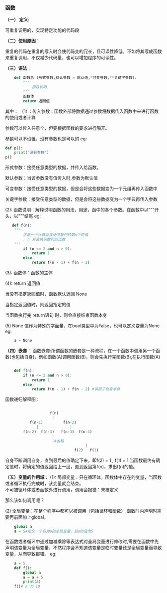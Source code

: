 ### 函数
**（一） 定义**:

可重复调用的，实现特定功能的代码段

**（二）使用原因**：

重复的代码在重复的写入时会使代码变的冗长，且可读性降低。不如将其写成函数来重复调用，不仅减少代码量，也可以增加程序的可读性。


**（三）语法**：
```python
    def 函数名 (形式参数,默认参数 = 默认值,*可变参数,**关键字参数):
        """
            函数说明
        """
        函数体
        return 返回值
```
其中：
（1）:
传入参数：函数外部将数据通过参数将数据传入函数中来进行函数的使用或者计算

参数可以传入任意个，但要根据函数的要求进行隔开。 

参数可以不设置，没有参数也是可以的
eg:
```python
def p():
    print("没有参数")
p()
```

形式参数：接受任意类型的数据，并传入给函数。 

默认参数：当该参数没有值传入时,参数为默认值

可变参数：接受任意类型的数据，但是会将这些数据变为一个元组再传入函数中

关键字参数：接受任意类型的数据，但是会将这些数据变为一个字典再传入参数

(2):
函数说明：解释说明函数的用法，用途，函中的各个参数。在函数中以"""开头，以"""结尾
eg:
```python
   def f(n):
    """
        这是一个计算菲波纳茨数列的第n个的值
        : n 菲波纳茨数列的位数
    """
        if (n <= 2 and n > 0):
            return 1
        else:
            return f(n - 1) + f(n - 2)
```
(3):
函数体：函数的主体  

(4):
return 返回值  

当没有指定返回值时，函数默认返回 None 

当指定返回值时，则返回指定的值  

当函数执行完 return语句 时，则会直接结束函数本身

(5)
None 值作为特殊的字面量，在bool类型中为False，也可以定义变量为None
eg:
```python
    a = None
```

**（四）嵌套**：
函数嵌套:所谓函数的嵌套是一种流程，在一个函数中调用另一个函数(也包括自身)，例如函数(A)调用函数(B)，则会先执行完函数(B),在执行函数(A)
```python

    def f(n):
        if (n <= 2 and n > 0):
            return 1
        else:
            return f(n - 1) + f(n - 2) #调用了自身本身
```
函数递归解释图：
```python

                    f(n)
                     |
           f(n-1)         f(n-2)
              |              |
        f(n-2)  f(n-3)   f(n-3)  f(n-4)
                     |
                     |#省略
                                    |
                               f(2)   f(1)

```
自身不断调用自身，直到最后的值确定下来，即f(2) = 1 , f(1) = 1.当函数最终有确定值时，将确定的值返回给上一层，直到返回第f(n)，求出f(n)的值。


**（五）变量的作用域**：
(1):
局部变量：只在循环体。函数体中存在的变量，当函数或者循环执行完成时，该变量就会结束。  
不可被循环体或者函数外进行调用，调用会报错：未被定义

那么该如何调用呢？

(2)
全局变量：在整个程序中都可以被调用（包括循环和函数）,函数时内声明时需要再前面加上global。
```python
    global a
    a = 5#定义一个名为a的全局变量，且a的值为5
```
在函数或者循环中通过加减乘除等表达式对全局变量进行修改时,需要在函数中先声明该变量为全局变量，不然程序会不知道该变量是临时变量还是全局变量而导致变量，从而导致报错。
eg:
```python
    a = 5
    def f():
        global a
        a = a + 5
        print(a)
    f()# a 为 10
```

